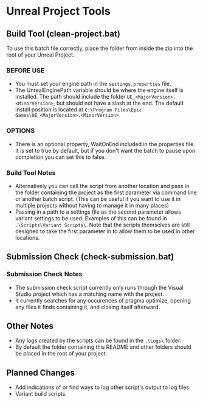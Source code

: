 # Unreal Project Tools

## Build Tool (clean-project.bat)

To use this batch file correctly, place the folder from inside the zip into the root of your Unreal Project.

### BEFORE USE

- You must set your engine path in the `settings.properties` file.
- The UnrealEnginePath variable should be where the engine itself is installed. The path should include the folder `UE_<MajorVersion>.<MinorVersion>`, but should not have a slash at the end. The default install position is located at `C:\Program Files\Epic Games\UE_<MajorVersion>.<MinorVersion>`

### OPTIONS

- There is an optional property, WaitOnEnd included in the properties file. It is set to true by default, but if you don't want the batch to pause upon completion you can set this to false.

### Build Tool Notes

- Alternatively you can call the script from another location and pass in the folder containing the project as the first parameter via command line or another batch script. (This can be useful if you want to use it in multiple projects without having to manage it in many places)
- Passing in a path to a settings file as the second parameter allows variant settings to be used. Examples of this can be found in `.\Scripts\Variant Scripts\`. Note that the scripts themselves are still designed to take the first parameter in to allow them to be used in other locations.

## Submission Check (check-submission.bat)

### Submission Check Notes

- The submission check script currently only runs through the Visual Studio project which has a matching name with the project.
- It currently searches for any occurences of pragma optimize, opening any files it finds containing it, and closing itself afterward.

## Other Notes

- Any logs created by the scripts can be found in the `.\Logs\` folder.
- By default the folder containing this README and other folders should be placed in the root of your project.

## Planned Changes

- Add indications of or find ways to log other script's output to log files.
- Variant build scripts.

